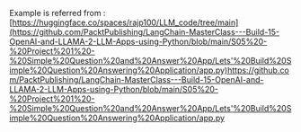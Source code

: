 Example is referred from : [https://huggingface.co/spaces/rajp100/LLM_code/tree/main](https://github.com/PacktPublishing/LangChain-MasterClass---Build-15-OpenAI-and-LLAMA-2-LLM-Apps-using-Python/blob/main/S05%20-%20Project%201%20-%20Simple%20Question%20and%20Answer%20App/Lets'%20Build%20Simple%20Question%20Answering%20Application/app.py)https://github.com/PacktPublishing/LangChain-MasterClass---Build-15-OpenAI-and-LLAMA-2-LLM-Apps-using-Python/blob/main/S05%20-%20Project%201%20-%20Simple%20Question%20and%20Answer%20App/Lets'%20Build%20Simple%20Question%20Answering%20Application/app.py
